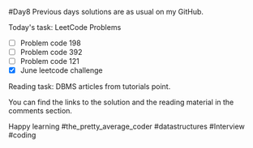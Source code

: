 #Day8
Previous days solutions are as usual on my GitHub.

Today's task:
LeetCode Problems
- [ ] Problem code 198
- [ ] Problem code 392
- [ ] Problem code 121
- [x] June leetcode challenge

Reading task:
DBMS articles from tutorials point.

You can find the links to the solution and the reading material in the comments section.

Happy learning
#the_pretty_average_coder
#datastructures
#Interview
#coding
